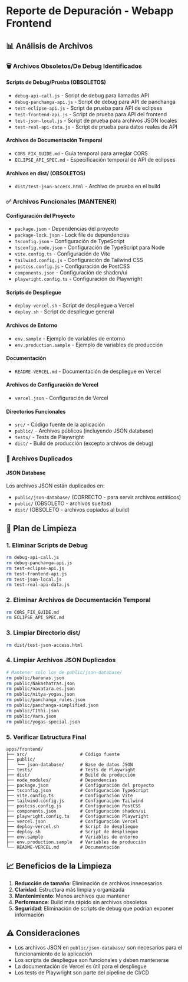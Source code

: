 # Reporte de Depuración - Webapp Frontend

## 📊 Análisis de Archivos

### 🗑️ Archivos Obsoletos/De Debug Identificados

#### Scripts de Debug/Prueba (OBSOLETOS)
- `debug-api-call.js` - Script de debug para llamadas API
- `debug-panchanga-api.js` - Script de debug para API de panchanga
- `test-eclipse-api.js` - Script de prueba para API de eclipses
- `test-frontend-api.js` - Script de prueba para API del frontend
- `test-json-local.js` - Script de prueba para archivos JSON locales
- `test-real-api-data.js` - Script de prueba para datos reales de API

#### Archivos de Documentación Temporal
- `CORS_FIX_GUIDE.md` - Guía temporal para arreglar CORS
- `ECLIPSE_API_SPEC.md` - Especificación temporal de API de eclipses

#### Archivos en dist/ (OBSOLETOS)
- `dist/test-json-access.html` - Archivo de prueba en el build

### ✅ Archivos Funcionales (MANTENER)

#### Configuración del Proyecto
- `package.json` - Dependencias del proyecto
- `package-lock.json` - Lock file de dependencias
- `tsconfig.json` - Configuración de TypeScript
- `tsconfig.node.json` - Configuración de TypeScript para Node
- `vite.config.ts` - Configuración de Vite
- `tailwind.config.js` - Configuración de Tailwind CSS
- `postcss.config.js` - Configuración de PostCSS
- `components.json` - Configuración de shadcn/ui
- `playwright.config.ts` - Configuración de Playwright

#### Scripts de Despliegue
- `deploy-vercel.sh` - Script de despliegue a Vercel
- `deploy.sh` - Script de despliegue general

#### Archivos de Entorno
- `env.sample` - Ejemplo de variables de entorno
- `env.production.sample` - Ejemplo de variables de producción

#### Documentación
- `README-VERCEL.md` - Documentación de despliegue en Vercel

#### Archivos de Configuración de Vercel
- `vercel.json` - Configuración de Vercel

#### Directorios Funcionales
- `src/` - Código fuente de la aplicación
- `public/` - Archivos públicos (incluyendo JSON database)
- `tests/` - Tests de Playwright
- `dist/` - Build de producción (excepto archivos de debug)

### 🔄 Archivos Duplicados

#### JSON Database
Los archivos JSON están duplicados en:
- `public/json-database/` (CORRECTO - para servir archivos estáticos)
- `public/` (OBSOLETO - archivos sueltos)
- `dist/` (OBSOLETO - archivos copiados al build)

## 🧹 Plan de Limpieza

### 1. Eliminar Scripts de Debug
```bash
rm debug-api-call.js
rm debug-panchanga-api.js
rm test-eclipse-api.js
rm test-frontend-api.js
rm test-json-local.js
rm test-real-api-data.js
```

### 2. Eliminar Archivos de Documentación Temporal
```bash
rm CORS_FIX_GUIDE.md
rm ECLIPSE_API_SPEC.md
```

### 3. Limpiar Directorio dist/
```bash
rm dist/test-json-access.html
```

### 4. Limpiar Archivos JSON Duplicados
```bash
# Mantener solo los de public/json-database/
rm public/karanas.json
rm public/Nakashatras.json
rm public/navatara.es.json
rm public/nitya-yogas.json
rm public/panchanga_rules.json
rm public/panchanga-simplified.json
rm public/TIthi.json
rm public/Vara.json
rm public/yogas-special.json
```

### 5. Verificar Estructura Final
```
apps/frontend/
├── src/                    # Código fuente
├── public/
│   └── json-database/      # Base de datos JSON
├── tests/                  # Tests de Playwright
├── dist/                   # Build de producción
├── node_modules/           # Dependencias
├── package.json            # Configuración del proyecto
├── tsconfig.json           # Configuración TypeScript
├── vite.config.ts          # Configuración Vite
├── tailwind.config.js      # Configuración Tailwind
├── postcss.config.js       # Configuración PostCSS
├── components.json         # Configuración shadcn/ui
├── playwright.config.ts    # Configuración Playwright
├── vercel.json             # Configuración Vercel
├── deploy-vercel.sh        # Script de despliegue
├── deploy.sh               # Script de despliegue
├── env.sample              # Variables de entorno
├── env.production.sample   # Variables de producción
└── README-VERCEL.md        # Documentación
```

## 📈 Beneficios de la Limpieza

1. **Reducción de tamaño**: Eliminación de archivos innecesarios
2. **Claridad**: Estructura más limpia y organizada
3. **Mantenimiento**: Menos archivos que mantener
4. **Performance**: Build más rápido sin archivos obsoletos
5. **Seguridad**: Eliminación de scripts de debug que podrían exponer información

## ⚠️ Consideraciones

- Los archivos JSON en `public/json-database/` son necesarios para el funcionamiento de la aplicación
- Los scripts de despliegue son funcionales y deben mantenerse
- La documentación de Vercel es útil para el despliegue
- Los tests de Playwright son parte del pipeline de CI/CD


